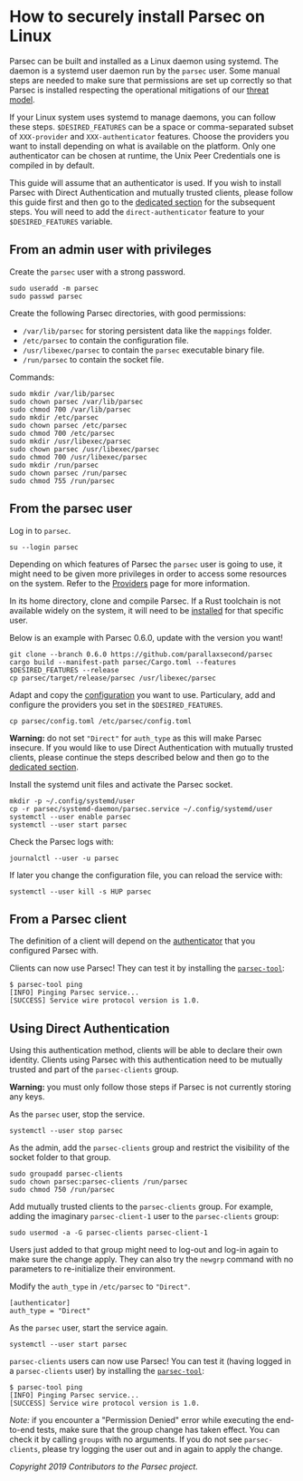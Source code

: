 # How to securely install Parsec on Linux

Parsec can be built and installed as a Linux daemon using systemd. The daemon is a systemd user
daemon run by the `parsec` user. Some manual steps are needed to make sure that permissions are set
up correctly so that Parsec is installed respecting the operational mitigations of our [threat
model](../parsec_security/parsec_threat_model/threat_model.md).

If your Linux system uses systemd to manage daemons, you can follow these steps. `$DESIRED_FEATURES`
can be a space or comma-separated subset of `XXX-provider` and `XXX-authenticator` features. Choose
the providers you want to install depending on what is available on the platform. Only one
authenticator can be chosen at runtime, the Unix Peer Credentials one is compiled in by default.

This guide will assume that an authenticator is used. If you wish to install Parsec with Direct
Authentication and mutually trusted clients, please follow this guide first and then go to the
[dedicated section](#using-direct-authentication) for the subsequent steps. You will need to add the
`direct-authenticator` feature to your `$DESIRED_FEATURES` variable.

## From an admin user with privileges

Create the `parsec` user with a strong password.

```
sudo useradd -m parsec
sudo passwd parsec
```

Create the following Parsec directories, with good permissions:

- `/var/lib/parsec` for storing persistent data like the `mappings` folder.
- `/etc/parsec` to contain the configuration file.
- `/usr/libexec/parsec` to contain the `parsec` executable binary file.
- `/run/parsec` to contain the socket file.

Commands:

```
sudo mkdir /var/lib/parsec
sudo chown parsec /var/lib/parsec
sudo chmod 700 /var/lib/parsec
sudo mkdir /etc/parsec
sudo chown parsec /etc/parsec
sudo chmod 700 /etc/parsec
sudo mkdir /usr/libexec/parsec
sudo chown parsec /usr/libexec/parsec
sudo chmod 700 /usr/libexec/parsec
sudo mkdir /run/parsec
sudo chown parsec /run/parsec
sudo chmod 755 /run/parsec
```

## From the parsec user

Log in to `parsec`.

```
su --login parsec
```

Depending on which features of Parsec the `parsec` user is going to use, it might need to be given
more privileges in order to access some resources on the system. Refer to the
[Providers](providers.md) page for more information.

In its home directory, clone and compile Parsec. If a Rust toolchain is not available widely on the
system, it will need to be [installed](https://www.rust-lang.org/tools/install) for that specific
user.

Below is an example with Parsec 0.6.0, update with the version you want!

```
git clone --branch 0.6.0 https://github.com/parallaxsecond/parsec
cargo build --manifest-path parsec/Cargo.toml --features $DESIRED_FEATURES --release
cp parsec/target/release/parsec /usr/libexec/parsec
```

Adapt and copy the [configuration](configuration.md) you want to use. Particulary, add and configure
the providers you set in the `$DESIRED_FEATURES`.

```
cp parsec/config.toml /etc/parsec/config.toml
```

**Warning:** do not set `"Direct"` for `auth_type` as this will make Parsec insecure. If you would
like to use Direct Authentication with mutually trusted clients, please continue the steps described
below and then go to the [dedicated section](#using-direct-authentication).

Install the systemd unit files and activate the Parsec socket.

```
mkdir -p ~/.config/systemd/user
cp -r parsec/systemd-daemon/parsec.service ~/.config/systemd/user
systemctl --user enable parsec
systemctl --user start parsec
```

Check the Parsec logs with:

```
journalctl --user -u parsec
```

If later you change the configuration file, you can reload the service with:

```
systemctl --user kill -s HUP parsec
```

## From a Parsec client

The definition of a client will depend on the [authenticator](authenticators.md) that you configured
Parsec with.

Clients can now use Parsec! They can test it by installing the
[`parsec-tool`](https://github.com/parallaxsecond/parsec-tool):

```
$ parsec-tool ping
[INFO] Pinging Parsec service...
[SUCCESS] Service wire protocol version is 1.0.
```

## Using Direct Authentication

Using this authentication method, clients will be able to declare their own identity. Clients using
Parsec with this authentication need to be mutually trusted and part of the `parsec-clients` group.

**Warning:** you must only follow those steps if Parsec is not currently storing any keys.

As the `parsec` user, stop the service.

```
systemctl --user stop parsec
```

As the admin, add the `parsec-clients` group and restrict the visibility of the socket folder to
that group.

```
sudo groupadd parsec-clients
sudo chown parsec:parsec-clients /run/parsec
sudo chmod 750 /run/parsec
```

Add mutually trusted clients to the `parsec-clients` group. For example, adding the imaginary
`parsec-client-1` user to the `parsec-clients` group:

```
sudo usermod -a -G parsec-clients parsec-client-1
```

Users just added to that group might need to log-out and log-in again to make sure the change apply.
They can also try the `newgrp` command with no parameters to re-initialize their environment.

Modify the `auth_type` in `/etc/parsec` to `"Direct"`.

```
[authenticator]
auth_type = "Direct"
```

As the `parsec` user, start the service again.

```
systemctl --user start parsec
```

`parsec-clients` users can now use Parsec! You can test it (having logged in a `parsec-clients`
user) by installing the [`parsec-tool`](https://github.com/parallaxsecond/parsec-tool):

```
$ parsec-tool ping
[INFO] Pinging Parsec service...
[SUCCESS] Service wire protocol version is 1.0.
```

*Note:* if you encounter a "Permission Denied" error while executing the end-to-end tests, make sure
that the group change has taken effect. You can check it by calling `groups` with no arguments. If
you do not see `parsec-clients`, please try logging the user out and in again to apply the change.

*Copyright 2019 Contributors to the Parsec project.*
